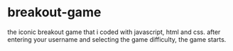 # breakout-game
 the iconic breakout game that i coded with javascript, html and css. after entering your username and selecting the game difficulty, the game starts.
